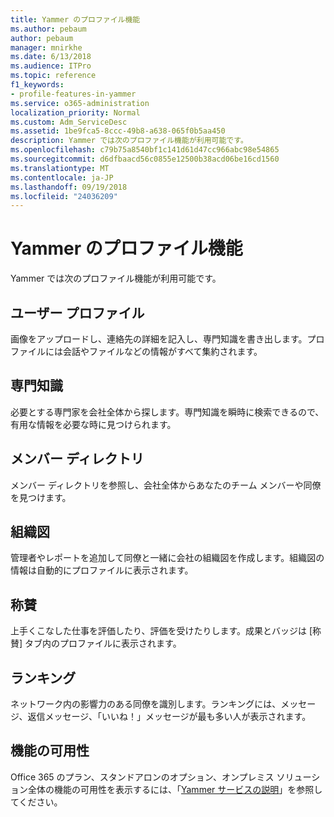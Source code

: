 ```yaml
---
title: Yammer のプロファイル機能
ms.author: pebaum
author: pebaum
manager: mnirkhe
ms.date: 6/13/2018
ms.audience: ITPro
ms.topic: reference
f1_keywords:
- profile-features-in-yammer
ms.service: o365-administration
localization_priority: Normal
ms.custom: Adm_ServiceDesc
ms.assetid: 1be9fca5-8ccc-49b8-a638-065f0b5aa450
description: Yammer では次のプロファイル機能が利用可能です。
ms.openlocfilehash: c79b75a8540bf1c141d61d47cc966abc98e54865
ms.sourcegitcommit: d6dfbaacd56c0855e12500b38acd06be16cd1560
ms.translationtype: MT
ms.contentlocale: ja-JP
ms.lasthandoff: 09/19/2018
ms.locfileid: "24036209"
---
```

# <a name="profile-features-in-yammer"></a>Yammer のプロファイル機能

Yammer では次のプロファイル機能が利用可能です。
  
## <a name="user-profiles"></a>ユーザー プロファイル
<a name="bkmk_UserProfiles"> </a>

画像をアップロードし、連絡先の詳細を記入し、専門知識を書き出します。プロファイルには会話やファイルなどの情報がすべて集約されます。
  
## <a name="expertise"></a>専門知識
<a name="bkmk_Expertise"> </a>

必要とする専門家を会社全体から探します。専門知識を瞬時に検索できるので、有用な情報を必要な時に見つけられます。
  
## <a name="member-directory"></a>メンバー ディレクトリ
<a name="bkmk_MemberDirectory"> </a>

メンバー ディレクトリを参照し、会社全体からあなたのチーム メンバーや同僚を見つけます。
  
## <a name="org-chart"></a>組織図
<a name="bkmk_OrgChart"> </a>

管理者やレポートを追加して同僚と一緒に会社の組織図を作成します。組織図の情報は自動的にプロファイルに表示されます。
  
## <a name="praise"></a>称賛
<a name="bkmk_Praise"> </a>

上手くこなした仕事を評価したり、評価を受けたりします。成果とバッジは [称賛] タブ内のプロファイルに表示されます。
  
## <a name="leaderboards"></a>ランキング
<a name="bkmk_Leaderboards"> </a>

ネットワーク内の影響力のある同僚を識別します。ランキングには、メッセージ、返信メッセージ、「いいね！」メッセージが最も多い人が表示されます。
  
## <a name="feature-availability"></a>機能の可用性
<a name="bkmk_Leaderboards"> </a>

Office 365 のプラン、スタンドアロンのオプション、オンプレミス ソリューション全体の機能の可用性を表示するには、「[Yammer サービスの説明](yammer-service-description.md)」を参照してください。
  

